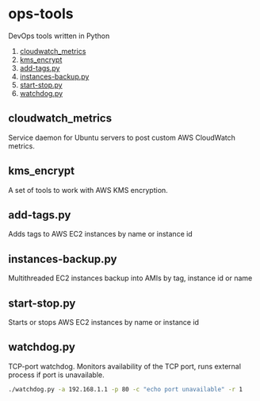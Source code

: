 # ops-tools
DevOps tools written in Python
1. [cloudwatch_metrics](cloudwatch_metrics/)
2. [kms_encrypt](kms_encrypt/)
3. [add-tags.py](#add-tagspy)
4. [instances-backup.py](#instances-backuppy)
5. [start-stop.py](#start-stoppy)
6. [watchdog.py](#watchdogpy)


## cloudwatch_metrics
Service daemon for Ubuntu servers to post custom AWS CloudWatch metrics.

## kms_encrypt
A set of tools to work with AWS KMS encryption.

## add-tags.py
Adds tags to AWS EC2 instances by name or instance id

## instances-backup.py
Multithreaded EC2 instances backup into AMIs by tag, instance id or name

## start-stop.py
Starts or stops AWS EC2 instances by name or instance id

## watchdog.py
TCP-port watchdog. Monitors availability of the TCP port, runs external process if port is unavailable.
```bash
./watchdog.py -a 192.168.1.1 -p 80 -c "echo port unavailable" -r 1
```
